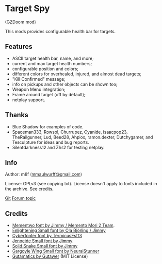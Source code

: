 # Target Spy
(GZDoom mod)

This mods provides configurable health bar for targets.

## Features
* ASCII target health bar, name, and more;
* current and max target health numbers;
* configurable position and colors;
* different colors for overhealed, injured, and almost dead targets;
* "Kill Confirmed" message;
* info on pickups and other objects can be shown too;
* Weapon Menu integration;
* Frame around target (off by default);
* netplay support.

## Thanks
* Blue Shadow for examples of code.
* Spaceman333, Rowsol, Churrupez, Cyanide, isaacpop23, TheRailgunner,
Lud, Beed28, Ahpiox, ramon.dexter, Dutchygamer, and Tesculpture for
ideas and bug reports.
* Silentdarkness12 and Zhs2 for testing netplay.

## Info

Author: m8f (mmaulwurff@gmail.com)

License: GPLv3 (see copying.txt).
License doesn't apply to fonts included in the archive. See credits.

[Git](https://gitlab.com/mmaulwurff/target-spy)
[Forum topic](https://forum.zdoom.org/viewtopic.php?f=43&t=60784&p=1057216#p1057216)

## Credits
* [Mementwo font by Jimmy / Memento Mori 2 Team](https://forum.zdoom.org/viewtopic.php?f=37&t=33409#p632308).
* [Enlightening Small font by Ola Björling / Jimmy](https://www.realm667.com/index.php/en/font-press/technical)
* [Cyberfonter font by TerminusEst13](https://www.realm667.com/index.php/en/font-press/technical)
* [Jenocide Small font by Jimmy](https://www.realm667.com/index.php/en/font-press/technical)
* [Solid Snake Small font by Jimmy](https://www.realm667.com/index.php/en/font-press/technical)
* [Gargoyle Wing Small font by NeuralStunner](https://www.realm667.com/index.php/en/font-press/medieval)
* [Gutamatics by Gutawer](https://gitlab.com/Gutawer/gzdoom-gutamatics) (MIT License)
